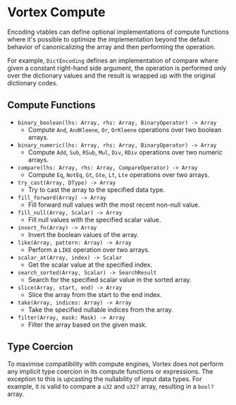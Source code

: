 # Vortex Compute

Encoding vtables can define optional implementations of compute functions where it's possible to optimize the
implementation beyond the default behavior of canonicalizing the array and then performing the operation.

For example, `DictEncoding` defines an implementation of compare where given a constant right-hand side argument,
the operation is performed only over the dictionary values and the result is wrapped up with the original dictionary
codes.

## Compute Functions

* `binary_boolean(lhs: Array, rhs: Array, BinaryOperator) -> Array`
    * Compute `And`, `AndKleene`, `Or`, `OrKleene` operations over two boolean arrays.
* `binary_numeric(lhs: Array, rhs: Array, BinaryOperator) -> Array`
    * Compute `Add`, `Sub`, `RSub`, `Mul`, `Div`, `RDiv` operations over two numeric arrays.
* `compare(lhs: Array, rhs: Array, CompareOperator) -> Array`
    * Compute `Eq`, `NotEq`, `Gt`, `Gte`, `Lt`, `Lte` operations over two arrays.
* `try_cast(Array, DType) -> Array`
    * Try to cast the array to the specified data type.
* `fill_forward(Array) -> Array`
    * Fill forward null values with the most recent non-null value.
* `fill_null(Array, Scalar) -> Array`
    * Fill null values with the specified scalar value.
* `invert_fn(Array) -> Array`
    * Invert the boolean values of the array.
* `like(Array, pattern: Array) -> Array`
    * Perform a `LIKE` operation over two arrays.
* `scalar_at(Array, index) -> Scalar`
    * Get the scalar value at the specified index.
* `search_sorted(Array, Scalar) -> SearchResult`
    * Search for the specified scalar value in the sorted array.
* `slice(Array, start, end) -> Array`
    * Slice the array from the start to the end index.
* `take(Array, indices: Array) -> Array`
    * Take the specified nullable indices from the array.
* `filter(Array, mask: Mask) -> Array`
    * Filter the array based on the given mask.

## Type Coercion

To maximise compatibility with compute engines, Vortex does not perform any implicit type coercion in its compute
functions or expressions. The exception to this is upcasting the nullability of input data types. For example,
it is valid to compare a `u32` and `u32?` array, resulting in a `bool?` array.
